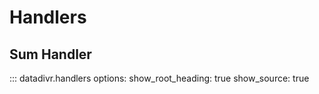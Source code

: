 # Handlers

## Sum Handler

::: datadivr.handlers
options:
show_root_heading: true
show_source: true
